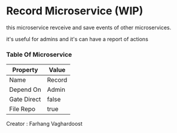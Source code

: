 # Record Microservice (WIP)

this microservice revceive and save events of other microservices.

it's useful for admins and it's can have a report of actions

### Table Of Microservice


Property | Value
--- | ---
Name | Record
Depend On | Admin
Gate Direct | false
File Repo | true

Creator : Farhang Vaghardoost
